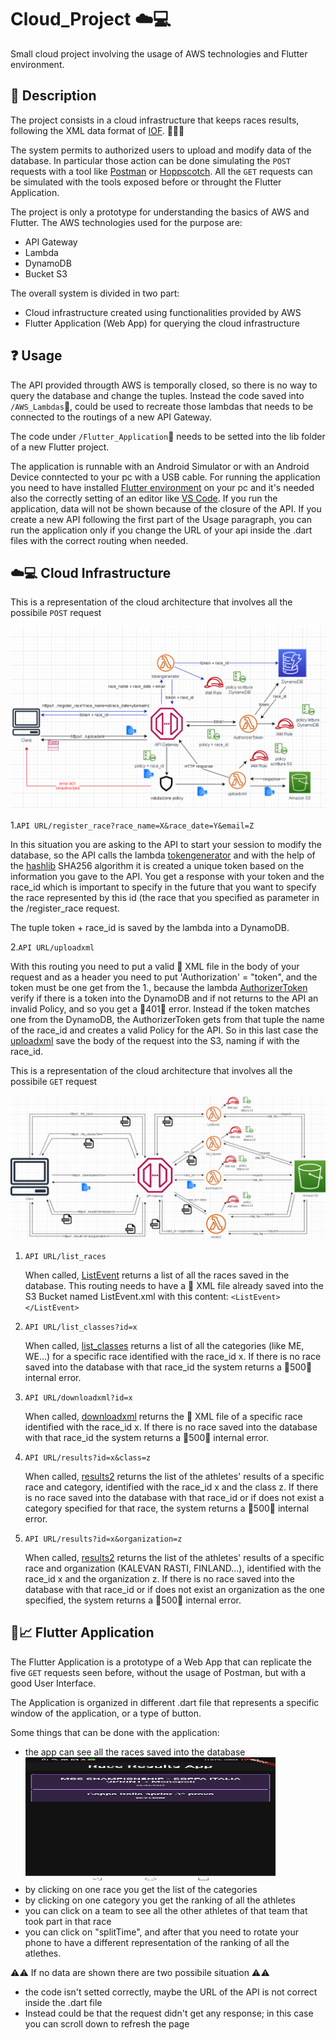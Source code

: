 # Cloud_Project ☁️💻
Small cloud project involving the usage of AWS technologies and Flutter environment.

## 📌 Description 
The project consists in a cloud infrastructure that keeps races results, following the XML data format of [IOF](https://orienteering.sport/iof/it/data-standard-3-0/). 🏃‍♂️🥇

The system permits to authorized users to upload and modify data of the database. In particular those action can be done simulating the `POST` requests with a tool like [Postman](https://www.postman.com/) or [Hoppscotch](https://hoppscotch.io/it/). All the `GET` requests can be simulated with the tools exposed before or throught the Flutter Application.

The project is only a prototype for understanding the basics of AWS and Flutter. The AWS technologies used for the purpose are:
- API Gateway
- Lambda
- DynamoDB
- Bucket S3

The overall system is divided in two part:
- Cloud infrastructure created using functionalities provided by AWS
- Flutter Application (Web App) for querying the cloud infrastructure

## ❓ Usage
The API provided througth AWS is temporally closed, so there is no way to query the database and change the tuples. Instead the code saved into `/AWS_Lambdas`📁, could be used to recreate those lambdas that needs to be connected to the routings of a new API Gateway.

The code under `/Flutter_Application`📁 needs to be setted into the lib folder of a new Flutter project.

The application is runnable with an Android Simulator or with an Android Device conntected to your pc with a USB cable.
For running the application you need to have installed [Flutter environment](https://docs.flutter.dev/get-started/install) on your pc and it's needed also the correctly setting of an editor like [VS Code](https://code.visualstudio.com/).
If you run the application, data will not be shown because of the closure of the API. If you create a new API following the first part of the Usage paragraph, you can run the application only if you change the URL of your api inside the .dart files with the correct routing when needed.

## ☁️💻 Cloud Infrastructure 
This is a representation of the cloud architecture that involves all the possibile `POST` request

![Image](/Images/CloudPOST.png)

1.`API URL/register_race?race_name=X&race_date=Y&email=Z` 

   In this situation you are asking to the API to start your session to modify the database, so the API calls the lambda [tokengenerator](/AWS_lambdas/tokengenerator.py) and with the help of the [hashlib](https://docs.python.org/3/library/hashlib.html) SHA256 algorithm it is created a unique token based on the information you gave to the API. You get a response with your token and the race_id which is important to specify in the future that you want to specify the race represented by this id (the race that you specified as parameter in the /register_race request.
   
   The tuple token + race_id is saved by the lambda into a DynamoDB.
   
2.`API URL/uploadxml` 
   
   With this routing you need to put a valid 📃 XML file in the body of your request and as a header you need to put 'Authorization' = "token", and the token must be one get from the 1., because the lambda [AuthorizerToken](/AWS_lambdas/AuthorizerToken.py) verify if there is a token into the DynamoDB and if not returns to the API an invalid Policy, and so you get a 🔴401🔴 error. Instead if the token matches one from the DynamoDB, the AuthorizerToken gets from that tuple the name of the race_id and creates a valid Policy for the API. So in this last case the [uploadxml](/AWS_lambdas/uploadxml.py) save the body of the request into the S3, naming if with the race_id.
   

This is a representation of the cloud architecture that involves all the possibile `GET` request

![Image](/Images/CloudGET.png)

1. `API URL/list_races`
   
   When called, [ListEvent](/AWS_lambdas/ListEvent.py) returns a list of all the races saved in the database. This routing needs to have a 📃 XML file already saved into the S3 Bucket named ListEvent.xml with this content:
   `<ListEvent> </ListEvent>`
   
2. `API URL/list_classes?id=x`

   When called, [list_classes](/AWS_lambdas/list_classes.py) returns a list of all the categories (like ME, WE...) for a specific race identified with the race_id x. If there is no race saved into the database with that race_id the system returns a 🔴500🔴 internal error.

3. `API URL/downloadxml?id=x`

   When called, [downloadxml](/AWS_lambdas/downloadxml.py) returns the 📃 XML file of a specific race identified with the race_id x. If there is no race saved into the database with that race_id the system returns a 🔴500🔴 internal error.

4. `API URL/results?id=x&class=z`

   When called, [results2](/AWS_lambdas/results2.py) returns the list of the athletes' results of a specific race and category, identified with the race_id x and the class z. If there is no race saved into the database with that race_id or if does not exist a category specified for that race, the system returns a 🔴500🔴 internal error.

4. `API URL/results?id=x&organization=z`

   When called, [results2](/AWS_lambdas/results2.py) returns the list of the athletes' results of a specific race and organization (KALEVAN RASTI, FINLAND...), identified with the race_id x and the organization z. If there is no race saved into the database with that race_id or if does not exist an organization as the one specified, the system returns a 🔴500🔴 internal error.

## 📱📈 Flutter Application 
The Flutter Application is a prototype of a Web App that can replicate the five `GET` requests seen before, without the usage of Postman, but with a good User Interface.

The Application is organized in different .dart file that represents a specific window of the application, or a type of button. 

Some things that can be done with the application:
- the app can see all the races saved into the database <img src="/Images/MenuRace.jpg" width="400" height="200">
- by clicking on one race you get the list of the categories
- by clicking on one category you get the ranking of all the athletes
- you can click on a team to see all the other athletes of that team that took part in that race
- you can click on "splitTime", and after that you need to rotate your phone to have a different representation of the ranking of all the atlethes.

⚠️⚠️ If no data are shown there are two possibile situation ⚠️⚠️
- the code isn't setted correctly, maybe the URL of the API is not correct inside the .dart file
- Instead could be that the request didn't get any response; in this case you can scroll down to refresh the page

